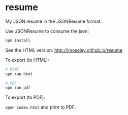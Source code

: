 # resume

My JSON resume in the JSONResume format.

Use JSONResume to consume the json:

```bash
npm install
```

See the HTML version: http://jmoseley.github.io/resume

To export (to HTML):

```bash
# html
npm run html

# PDF
npm run pdf
```

To export (to PDF):

`open index.html` and print to PDF.
